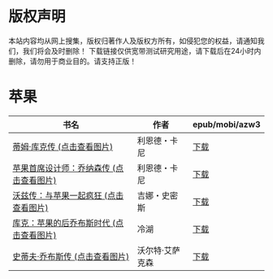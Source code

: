 # 版权声明

本站内容均从网上搜集，版权归著作人及版权方所有，如侵犯您的权益，请通知我们，我们将会及时删除！ 下载链接仅供宽带测试研究用途，请下载后在24小时内删除，请勿用于商业目的。请支持正版！

# 苹果

| 书名 | 作者 | epub/mobi/azw3 |
| --- | --- | --- |
| [蒂姆·库克传 (点击查看图片)](https://www.dushupai.com/attachment/2024/06/06/8cdebd969fa61c47.jpg) | 利恩德・卡尼 | [下载](https://url89.ctfile.com/f/31084289-1357032322-3e088b?p=8866) |
| [苹果首席设计师：乔纳森传 (点击查看图片)](https://www.dushupai.com/attachment/2024/06/04/fa7b4dbb51912e84.jpg) | 利恩德・卡尼 | [下载](https://url89.ctfile.com/f/31084289-1357023160-8abd49?p=8866) |
| [沃兹传：与苹果一起疯狂 (点击查看图片)](https://www.dushupai.com/attachment/2024/06/04/ab79ccfe3847480c.jpg) | 吉娜・史密斯 | [下载](https://url89.ctfile.com/f/31084289-1357023163-c9e4da?p=8866) |
| [库克：苹果的后乔布斯时代 (点击查看图片)](https://www.dushupai.com/attachment/2024/06/01/f928dbba799abadc.jpg) | 冷湖 | [下载](https://url89.ctfile.com/f/31084289-1357007350-4946e4?p=8866) |
| [史蒂夫·乔布斯传 (点击查看图片)](https://www.dushupai.com/attachment/2024/06/01/662211dd6f393399.jpg) | 沃尔特·艾萨克森 | [下载](https://url89.ctfile.com/f/31084289-1357005097-0768d7?p=8866) |
